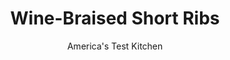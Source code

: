 ---
layout: ../../layouts/MarkdownPostLayout.astro
title: Wine-Braised Short Ribs
author: America's Test Kitchen
pubDate: 2023-03-15
description: "With a bit of time and one surprising ingredient, you can make restaurant-quality short ribs at home."
image_url: https://res.cloudinary.com/hksqkdlah/image/upload/ar_1:1,c_fill,dpr_2.0,f_auto,fl_lossy.progressive.strip_profile,g_faces:auto,q_auto:low,w_344/39469_sfs-wine-braised-short-ribs-reshoot-32
tags: ["Main Courses","Beef"]
calories: 
protein: 
carbohydrates: 
fats: 
fiber: 
ingredients: ["5 pounds, bone-in English-style short ribs, bone 4 to 5 inches long, 1 to 1 1/2 inches of meat on top of bone, trimmed",", Kosher salt and pepper","1 tablespoon, vegetable oil","1 , large onion, chopped","1 tablespoon, tomato paste","1 teaspoon, all-purpose flour","2 cups, dry white wine","3 cups, chicken broth","4 , garlic cloves, peeled and smashed","4 sprigs, fresh thyme","2 , bay leaves","2 tablespoons, unsalted butter, cut into 2 pieces and chilled"]
serves: 6
time: "3½ to 4 hours"
instructions: ["Adjust oven rack to lower-middle position and heat oven to 325 degrees. Sprinkle ribs with ¾ teaspoon salt and ½ teaspoon pepper; set aside.","Heat oil in large Dutch oven over medium heat until shimmering. Add onion and cook until lightly browned, 4 to 6 minutes. Add tomato paste and flour and cook, stirring constantly, until paste begins to darken, about 45 seconds. Add wine, increase heat to high, and bring to boil. Cook until mixture is slightly thickened, about 3 minutes.","Stir in broth, garlic, thyme sprigs, and bay leaves. Nestle ribs into braising liquid, bone side up (ribs may overlap). Bring braising liquid to simmer, transfer pot to oven, and cook, uncovered, for 1 1/2 hours.","Remove pot from oven. Flip ribs meat side up so meat is above braising liquid. Return pot to oven and cook, uncovered, until fork slips easily in and out of meat, 1 to 1 1/2 hours longer.","Transfer ribs to serving platter and tent with aluminum foil. Strain braising liquid through fine-mesh strainer into fat separator; discard solids. Allow liquid to settle for about 5 minutes.","Strain off fat and return defatted braising liquid to now-empty pot. Bring to boil over high heat and cook until reduced to 1 cup, 4 to 7 minutes. Reduce heat to low and whisk in butter, 1 piece at a time. Season sauce with salt and pepper to taste. Pour sauce over meat and serve."]
nutrition: undefined
notes: "English-style short ribs contain a single rib bone. A crisp, dry white wine such as Sauvignon Blanc is best here. If youre using table salt, reduce the amount called for by half. Use a large Dutch oven with a capacity of 6 quarts or more."
---